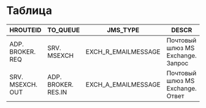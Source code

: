 # Таблица
| HROUTEID | TO_QUEUE | JMS_TYPE | DESCR  | FAULT_QUEUE	| BANK |
| ----------------- | ----------- | ------------------- | ---------------------------------	| ------------------	| --------- |
| ADP. BROKER. REQ	| SRV. MSEXCH | EXCH_R_EMAILMESSAGE	| Почтовый шлюз MS Exchange. Запрос |	ADP.BROKER. RES.IN	| SKB, GEB  |
| SRV. MSEXCH. OUT	| ADP. BROKER. RES.IN	| EXCH_A_EMAILMESSAGE |	Почтовый шлюз MS Exchange. Ответ  |	ADP.BROKER. RES.IN	| SKB, GEB  |
